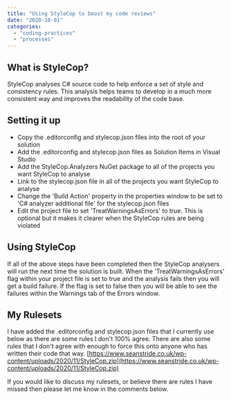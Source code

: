 ```yaml
---
title: "Using StyleCop to boost my code reviews"
date: "2020-10-01"
categories: 
  - "coding-practices"
  - "processes"
---
```


## What is StyleCop?

StyleCop analyses C# source code to help enforce a set of style and consistency rules. This analysis helps teams to develop in a much more consistent way and improves the readability of the code base.

## Setting it up

- Copy the .editorconfig and stylecop.json files into the root of your solution
- Add the .editorconfig and stylecop.json files as Solution Items in Visual Studio
- Add the StyleCop.Analyzers NuGet package to all of the projects you want StyleCop to analyse
- Link to the stylecop.json file in all of the projects you want StyleCop to analyse
- Change the 'Build Action' property in the properties window to be set to 'C# analyzer additional file' for the stylecop.json files
- Edit the project file to set 'TreatWarningsAsErrors' to true. This is optional but it makes it clearer when the StyleCop rules are being violated

## Using StyleCop

If all of the above steps have been completed then the StyleCop analysers will run the next time the solution is built. When the 'TreatWarningsAsErrors' flag within your project file is set to true and the analysis fails then you will get a build failure. If the flag is set to false then you will be able to see the failures within the Warnings tab of the Errors window.

## My Rulesets

I have added the .editorconfig and stylecop.json files that I currently use below as there are some rules I don't 100% agree. There are also some rules that I don't agree with enough to force this onto anyone who has written their code that way. [https://www.seanstride.co.uk/wp-content/uploads/2020/11/StyleCop.zip](https://www.seanstride.co.uk/wp-content/uploads/2020/11/StyleCop.zip)

If you would like to discuss my rulesets, or believe there are rules I have missed then please let me know in the comments below.
